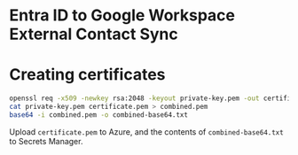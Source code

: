 # Entra ID to Google Workspace External Contact Sync


# Creating certificates
```bash
openssl req -x509 -newkey rsa:2048 -keyout private-key.pem -out certificate.pem -days 7350 -nodes -subj "/CN=DirSync"
cat private-key.pem certificate.pem > combined.pem
base64 -i combined.pem -o combined-base64.txt
```

Upload `certificate.pem` to Azure, and the contents of `combined-base64.txt` to Secrets Manager.

